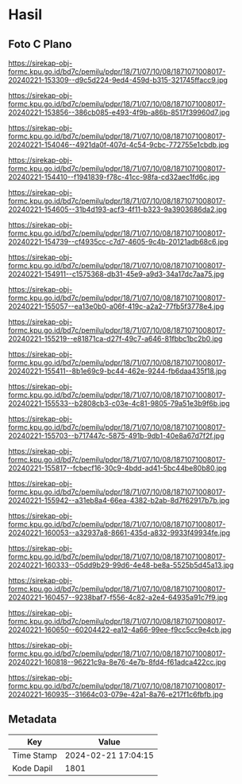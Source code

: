 # Hasil

## Foto C Plano

https://sirekap-obj-formc.kpu.go.id/bd7c/pemilu/pdpr/18/71/07/10/08/1871071008017-20240221-153309--d9c5d224-9ed4-459d-b315-321745ffacc9.jpg

https://sirekap-obj-formc.kpu.go.id/bd7c/pemilu/pdpr/18/71/07/10/08/1871071008017-20240221-153856--386cb085-e493-4f9b-a86b-8517f39960d7.jpg

https://sirekap-obj-formc.kpu.go.id/bd7c/pemilu/pdpr/18/71/07/10/08/1871071008017-20240221-154046--4921da0f-407d-4c54-9cbc-772755e1cbdb.jpg

https://sirekap-obj-formc.kpu.go.id/bd7c/pemilu/pdpr/18/71/07/10/08/1871071008017-20240221-154410--f1941839-f78c-41cc-98fa-cd32aec1fd6c.jpg

https://sirekap-obj-formc.kpu.go.id/bd7c/pemilu/pdpr/18/71/07/10/08/1871071008017-20240221-154605--31b4d193-acf3-4f11-b323-9a3903686da2.jpg

https://sirekap-obj-formc.kpu.go.id/bd7c/pemilu/pdpr/18/71/07/10/08/1871071008017-20240221-154739--cf4935cc-c7d7-4605-9c4b-20121adb68c6.jpg

https://sirekap-obj-formc.kpu.go.id/bd7c/pemilu/pdpr/18/71/07/10/08/1871071008017-20240221-154911--c1575368-db31-45e9-a9d3-34a17dc7aa75.jpg

https://sirekap-obj-formc.kpu.go.id/bd7c/pemilu/pdpr/18/71/07/10/08/1871071008017-20240221-155057--ea13e0b0-a06f-419c-a2a2-77fb5f3778e4.jpg

https://sirekap-obj-formc.kpu.go.id/bd7c/pemilu/pdpr/18/71/07/10/08/1871071008017-20240221-155219--e81871ca-d27f-49c7-a646-81fbbc1bc2b0.jpg

https://sirekap-obj-formc.kpu.go.id/bd7c/pemilu/pdpr/18/71/07/10/08/1871071008017-20240221-155411--8b1e69c9-bc44-462e-9244-fb6daa435f18.jpg

https://sirekap-obj-formc.kpu.go.id/bd7c/pemilu/pdpr/18/71/07/10/08/1871071008017-20240221-155533--b2808cb3-c03e-4c81-9805-79a51e3b9f6b.jpg

https://sirekap-obj-formc.kpu.go.id/bd7c/pemilu/pdpr/18/71/07/10/08/1871071008017-20240221-155703--b717447c-5875-491b-9db1-40e8a67d7f2f.jpg

https://sirekap-obj-formc.kpu.go.id/bd7c/pemilu/pdpr/18/71/07/10/08/1871071008017-20240221-155817--fcbecf16-30c9-4bdd-ad41-5bc44be80b80.jpg

https://sirekap-obj-formc.kpu.go.id/bd7c/pemilu/pdpr/18/71/07/10/08/1871071008017-20240221-155942--a31eb8a4-66ea-4382-b2ab-8d7f62917b7b.jpg

https://sirekap-obj-formc.kpu.go.id/bd7c/pemilu/pdpr/18/71/07/10/08/1871071008017-20240221-160053--a32937a8-8661-435d-a832-9933f49934fe.jpg

https://sirekap-obj-formc.kpu.go.id/bd7c/pemilu/pdpr/18/71/07/10/08/1871071008017-20240221-160333--05dd9b29-99d6-4e48-be8a-5525b5d45a13.jpg

https://sirekap-obj-formc.kpu.go.id/bd7c/pemilu/pdpr/18/71/07/10/08/1871071008017-20240221-160457--9238baf7-f556-4c82-a2e4-64935a91c7f9.jpg

https://sirekap-obj-formc.kpu.go.id/bd7c/pemilu/pdpr/18/71/07/10/08/1871071008017-20240221-160650--60204422-ea12-4a66-99ee-f9cc5cc9e4cb.jpg

https://sirekap-obj-formc.kpu.go.id/bd7c/pemilu/pdpr/18/71/07/10/08/1871071008017-20240221-160818--96221c9a-8e76-4e7b-8fd4-f61adca422cc.jpg

https://sirekap-obj-formc.kpu.go.id/bd7c/pemilu/pdpr/18/71/07/10/08/1871071008017-20240221-160935--31664c03-079e-42a1-8a76-e217f1c6fbfb.jpg


## Metadata

| Key        | Value               |
| ---------- | ------------------- |
| Time Stamp | 2024-02-21 17:04:15 |
| Kode Dapil | 1801                |



